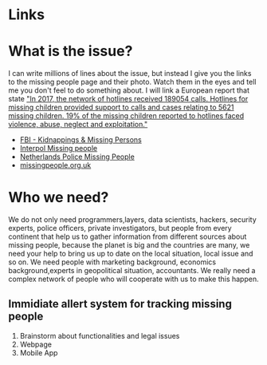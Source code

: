 # Links 
# What is the issue? 
I can write millions of lines about the issue, but instead I give you the links to the missing people page and their photo. Watch them in the eyes and tell me you don't feel to do something about. I will link a European report that state ["In  2017,  the  network  of  hotlines  received  189054 calls. Hotlines  for  missing  children provided support to calls and cases relating to 5621 missing children. 19% of  the missing children reported to  hotlines faced violence, abuse, neglect and exploitation."](http://missingchildreneurope.eu/Portals/0/Docs/Annual%20and%20Data%20reports/Figures%20and%20Trends%20Report%202017.pdf)

- [FBI - Kidnappings & Missing Persons](https://www.fbi.gov/wanted/kidnap/)
- [Interpol Missing people](https://www.interpol.int/notice/search/missing)
- [Netherlands Police Missing People](https://www.politie.nl/en/wanted-and-missing)
- [missingpeople.org.uk](https://www.missingpeople.org.uk/help-us-find.html)

# Who we need?
We do not only need programmers,layers, data scientists, hackers, security experts, police officers, private investigators, but people from every continent that help us to gather information from different sources about missing people, because the planet is big and the countries are many, we need your help to bring us up to date on the local situation, local issue and so on. We need people with marketing background, economics background,experts in geopolitical situation, accountants. We really need a complex network of people who will cooperate with us to make this happen.


## Immidiate allert system for tracking missing people 

1. Brainstorm about functionalities and legal issues
2. Webpage
3. Mobile App
